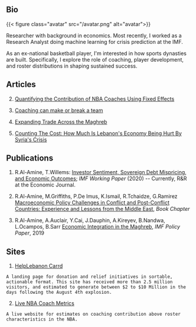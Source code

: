 ## Bio 

{{< figure class="avatar" src="/avatar.png" alt="avatar">}}

Researcher with background in economics. Most recently, I worked as a Research Analyst doing machine learning for crisis prediction at the IMF.

As an ex-national basketball player, I'm interested in how sports dynasties are built. Specifically, I explore the role of coaching, player development, and roster distributions in shaping sustained success. 

## Articles


2. [Quantifying the Contribution of NBA Coaches Using Fixed Effects](https://towardsdatascience.com/quantifying-the-contribution-of-nba-coaches-using-fixed-effects-56f77f22153a)

3. [Coaching can make or break a team](https://ramzyalamine.medium.com/coaching-can-make-or-break-a-team-just-ask-doc-rivers-67ce3ed051c7)

4. [Expanding Trade Across the Maghreb](https://blogs.imf.org/2019/04/23/expanding-trade-across-the-maghreb/)

5. [Counting The Cost: How Much Is Lebanon's Economy Being Hurt By Syria's Crisis](https://www.executive-magazine.com/economics-policy/lebanon-syria-crisis)


<!-- 2. [The Case for Flow Over Talent in the NBA](/posts/nba-flow)
 -->

## Publications

  1. R.Al-Amine, T.Willems: [Investor Sentiment, Sovereign Debt Mispricing, and Economic Outcomes]((https://www.imf.org/en/Publications/WP/Issues/2020/08/14/Investor-Sentiment-Sovereign-Debt-Mispricing-and-Economic-Outcomes-49569)); _IMF Working Paper_ (2020) -- Currently, R&R at the Economic Journal.

  2. R.Al-Amine, M.Griffiths, P.De Imus, K.Ismail, R.Tchaidze, G.Ramirez [Macroeconomic Policy Challenges in Conflict and Post-Conflict Countries: Experience and Lessons from the Middle East](https://oxford.universitypressscholarship.com/view/10.1093/oso/9780198853091.001.0001/oso-9780198853091-chapter-19), _Book Chapter_

  3. R.Al-Amine, A.Auclair, Y.Cai, J.Dauphin, A.Kireyev, B.Nandwa, L.Ocampos, B.Sarr [Economic Integration in the Maghreb](https://www.imf.org/en/Publications/Departmental-Papers-Policy-Papers/Issues/2019/02/08/Economic-Integration-in-the-Maghreb-An-Untapped-Source-of-Growth-46273), *IMF Policy Paper*, 2019


## Sites

  1. [HelpLebanon Carrd](https://helplebanon.carrd.co/) 

    A landing page for donation and relief initiatives in sortable, actionable format. This site has received more than 2.5 million visitors, and estimated to generate between $2 to $10 Million in the days following the August 4th explosion. 

  2. [Live NBA Coach Metrics](https://nbacoacheffects.herokuapp.com/)
    
    A live website for estimates on coaching contribution above roster characteristics in the NBA. 

<!-- ---

## Awards


Year | Award | Category
-----|-------|--------
2010 |   | Won Outstanding Lead Actor in a miniseries or a movie
2018 | IMF Innovation | Won Innovation Champion 
2010 | FIBA | Selected on the Lebanese Under-18 National Team

--- -->

